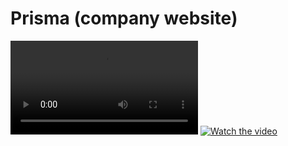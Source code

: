 # Prisma (company website)
![Watch the video](https://github.com/poojan28/Prisma/blob/master/127.0.0.1_5500_prisma_design_index.html%20-%20Google%20Chrome%202019-11-02%2020-16-54%20(1)%20(1).mp4)
[![Watch the video](https://i.imgur.com/vKb2F1B.png)](https://youtu.be/vt5fpE0bzSY)
